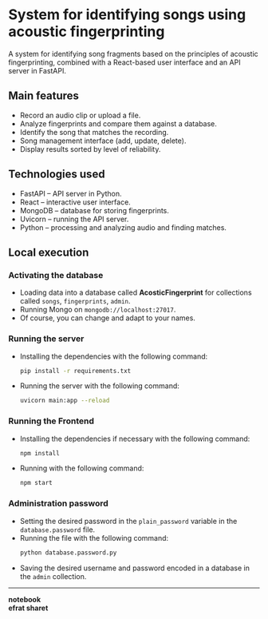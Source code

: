 # System for identifying songs using acoustic fingerprinting

A system for identifying song fragments based on the principles of acoustic fingerprinting, combined with a React-based user interface and an API server in FastAPI.

## Main features
- Record an audio clip or upload a file.
- Analyze fingerprints and compare them against a database.
- Identify the song that matches the recording.
- Song management interface (add, update, delete).
- Display results sorted by level of reliability.

## Technologies used
- FastAPI – API server in Python.
- React – interactive user interface.
- MongoDB – database for storing fingerprints.
- Uvicorn – running the API server.
- Python – processing and analyzing audio and finding matches.

## Local execution

### Activating the database
- Loading data into a database called **AcosticFingerprint** for collections called `songs`, `fingerprints`, `admin`.
- Running Mongo on `mongodb://localhost:27017`.
- Of course, you can change and adapt to your names.

### Running the server
- Installing the dependencies with the following command:
  ```bash
  pip install -r requirements.txt
  ```
- Running the server with the following command:
  ```bash
  uvicorn main:app --reload
  ```

### Running the Frontend
- Installing the dependencies if necessary with the following command:
  ```bash
  npm install
  ```
- Running with the following command:
  ```bash
  npm start
  ```

### Administration password
- Setting the desired password in the `plain_password` variable in the `database.password` file.
- Running the file with the following command:
  ```bash
  python database.password.py
  ```
- Saving the desired username and password encoded in a database in the `admin` collection.

---

**notebook**  
**efrat sharet**
